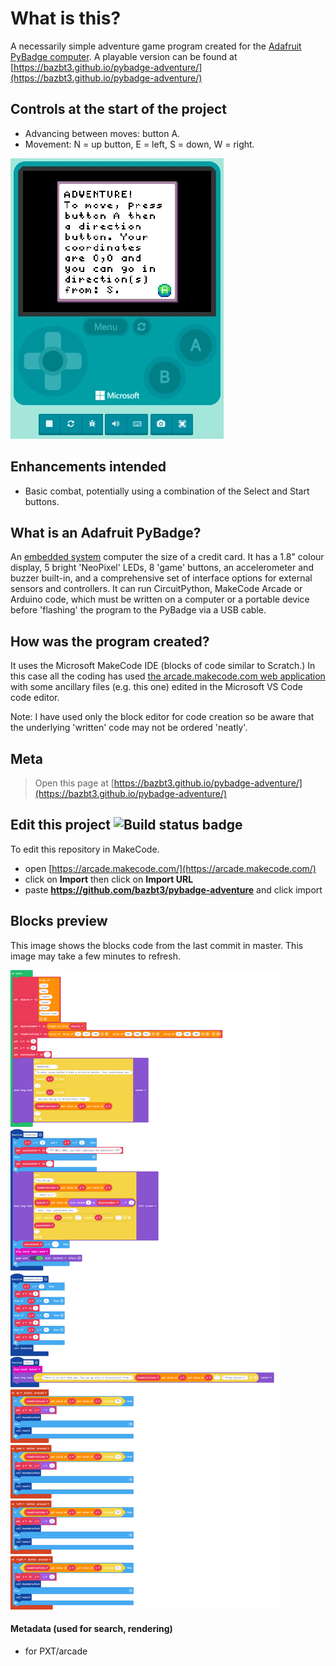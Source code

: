  # What is this?

A necessarily simple adventure game program created for the [Adafruit PyBadge computer](https://www.adafruit.com/product/4200).  A playable version can be found at [https://bazbt3.github.io/pybadge-adventure/](https://bazbt3.github.io/pybadge-adventure/)

## Controls at the start of the project

* Advancing between moves: button A.
* Movement: N = up button, E = left, S = down, W = right.

![Photo!](/img/pybadge-adventure_photo.jpeg)

## Enhancements intended

* Basic combat, potentially using a combination of the Select and Start buttons.

## What is an Adafruit PyBadge?

An [embedded system](https://en.wikipedia.org/wiki/Embedded_system) computer the size of a credit card.  It has a 1.8" colour display, 5 bright 'NeoPixel' LEDs, 8 'game' buttons, an accelerometer and buzzer built-in, and a comprehensive set of interface options for external sensors and controllers.  It can run CircuitPython, MakeCode Arcade or Arduino code, which must be written on a computer or a portable device before 'flashing' the program to the PyBadge via a USB cable.

## How was the program created?

It uses the Microsoft MakeCode IDE (blocks of code similar to Scratch.)  In this case all the coding has used [the arcade.makecode.com web application](https://arcade.makecode.com) with some ancillary files (e.g. this one) edited in the Microsoft VS Code code editor.

Note: I have used only the block editor for code creation so be aware that the underlying 'written' code may not be ordered 'neatly'.

## Meta

> Open this page at [https://bazbt3.github.io/pybadge-adventure/](https://bazbt3.github.io/pybadge-adventure/)

## Edit this project ![Build status badge](https://github.com/bazbt3/pybadge-adventure/workflows/MakeCode/badge.svg)

To edit this repository in MakeCode.

* open [https://arcade.makecode.com/](https://arcade.makecode.com/)
* click on **Import** then click on **Import URL**
* paste **https://github.com/bazbt3/pybadge-adventure** and click import

## Blocks preview

This image shows the blocks code from the last commit in master.
This image may take a few minutes to refresh.

![A rendered view of the blocks](https://github.com/bazbt3/pybadge-adventure/raw/master/.github/makecode/blocks.png)

#### Metadata (used for search, rendering)

* for PXT/arcade
<script src="https://makecode.com/gh-pages-embed.js"></script><script>makeCodeRender("{{ site.makecode.home_url }}", "{{ site.github.owner_name }}/{{ site.github.repository_name }}");</script>
